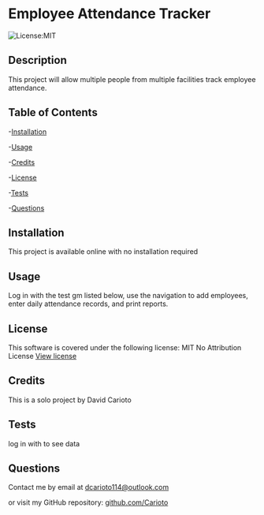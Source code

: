 # Employee Attendance Tracker
![License:MIT](https://img.shields.io/badge/License-MIT-blue)

## Description
This project will allow multiple people from multiple facilities track employee attendance.

## Table of Contents

-[Installation](#installation)

-[Usage](#usage)

-[Credits](#credits)

-[License](#license)

-[Tests](#tests)

-[Questions](#questions)



## Installation

This project is available online with no installation required

## Usage

Log in with the test gm listed below, use the navigation to add employees, enter daily attendance records, and print reports.

## License

This software is covered under the following license:
MIT No Attribution License
        [View license](https://opensource.org/license/mit-0/)

## Credits

This is a solo project by David Carioto

## Tests

log in with to see data 

## Questions

Contact me by email at dcarioto114@outlook.com

or visit my GitHub repository: [github.com/Carioto](https://github.com/Carioto)
